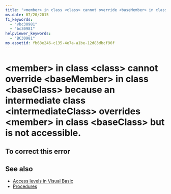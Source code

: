 ```yaml
---
title: "<member> in class <class> cannot override <baseMember> in class <baseClass> because an intermediate class <intermediateClass> overrides <member> in class <baseClass> but is not accessible."
ms.date: 07/20/2015
f1_keywords:
  - "vbc30981"
  - "bc30981"
helpviewer_keywords:
  - "BC30981"
ms.assetid: fb68e246-c135-4e7a-a1be-12d83dbcf96f
---
```

# \<member> in class \<class> cannot override \<baseMember> in class \<baseClass> because an intermediate class \<intermediateClass> overrides \<member> in class \<baseClass> but is not accessible.

## To correct this error

## See also

- [Access levels in Visual Basic](../programming-guide/language-features/declared-elements/access-levels.md)
- [Procedures](../programming-guide/language-features/procedures/index.md)
